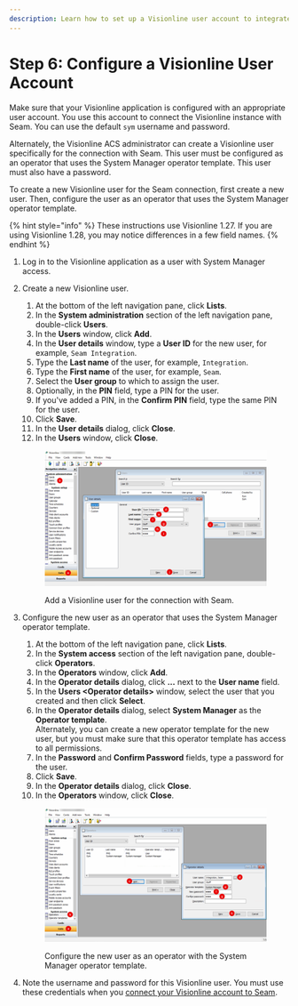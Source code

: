 ```yaml
---
description: Learn how to set up a Visionline user account to integrate with Seam.
---
```


# Step 6: Configure a Visionline User Account

Make sure that your Visionline application is configured with an appropriate user account. You use this account to connect the Visionline instance with Seam. You can use the default `sym` username and password.

Alternately, the Visionline ACS administrator can create a Visionline user specifically for the connection with Seam. This user must be configured as an operator that uses the System Manager operator template. This user must also have a password.

To create a new Visionline user for the Seam connection, first create a new user. Then, configure the user as an operator that uses the System Manager operator template.

{% hint style="info" %}
These instructions use Visionline 1.27. If you are using Visionline 1.28, you may notice differences in a few field names.
{% endhint %}

1. Log in to the Visionline application as a user with System Manager access.
2.  Create a new Visionline user.&#x20;

    1. At the bottom of the left navigation pane, click **Lists**.
    2. In the **System administration** section of the left navigation pane, double-click **Users**.
    3. In the **Users** window, click **Add**.
    4. In the **User details** window, type a **User ID** for the new user, for example, `Seam Integration`.
    5. Type the **Last name** of the user, for example, `Integration`.
    6. Type the **First name** of the user, for example, `Seam`.
    7. Select the **User group** to which to assign the user.
    8. Optionally, in the **PIN** field, type a PIN for the user.
    9. If you've added a PIN, in the **Confirm PIN** field, type the same PIN for the user.
    10. Click **Save**.
    11. In the **User details** dialog, click **Close**.
    12. In the **Users** window, click **Close**.

    <figure><img src="../../../../../.gitbook/assets/visionline-add-user.png" alt="Add a Visionline user for the connection with Seam."><figcaption><p>Add a Visionline user for the connection with Seam.</p></figcaption></figure>
3.  Configure the new user as an operator that uses the System Manager operator template.

    1. At the bottom of the left navigation pane, click **Lists**.
    2. In the **System access** section of the left navigation pane, double-click **Operators**.
    3. In the **Operators** window, click **Add**.
    4. In the **Operator details** dialog, click **...** next to the **User name** field.
    5. In the **Users \<Operator details>** window, select the user that you created and then click **Select**.
    6. In the **Operator details** dialog, select **System Manager** as the **Operator template**.\
       Alternately, you can create a new operator template for the new user, but you must make sure that this operator template has access to all permissions.
    7. In the **Password** and **Confirm Password** fields, type a password for the user.
    8. Click **Save**.
    9. In the **Operator details** dialog, click **Close**.
    10. In the **Operators** window, click **Close**.

    <figure><img src="../../../../../.gitbook/assets/visionline-add-operator.png" alt="Configure the new user as an operator with the System Manager operator template."><figcaption><p>Configure the new user as an operator with the System Manager operator template.</p></figcaption></figure>
4. Note the username and password for this Visionline user. You must use these credentials when you [connect your Visionline account to Seam](../../../../assa-abloy-visionline-access-control-system-in-development/visionline-acs-setup-instructions/developing-and-launching-your-visionline-mobile-key-app/launching-your-visionline-mobile-key-app/step-9-connect-your-visionline-production-account-to-seam.md).
